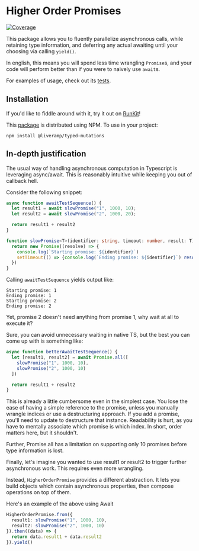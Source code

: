# Higher Order Promises
[![Coverage](https://sonarcloud.io/api/project_badges/measure?project=LiveRamp_higher-order-promise&metric=coverage&token=0b9c07102104a80f0af5478dd78938d7fe245d2d)](https://sonarcloud.io/dashboard?id=LiveRamp_higher-order-promise)

This package allows you to fluently parallelize asynchronous calls, while retaining type information, and deferring any actual awaiting until your choosing via calling `yield()`.

In english, this means you will spend less time wrangling `Promise`s, and your code will perform better than if you were to naively use `await`s.

For examples of usage, check out its [tests](test/higher-order-promise.test.ts).

## Installation

If you'd like to fiddle around with it, try it out on [RunKit](https://runkit.com/npm/%40liveramp%2Fhigher-order-promise)!

This [package](https://www.npmjs.com/package/@liveramp/higher-order-promise) is distributed using NPM. To use in your project:

```
npm install @liveramp/typed-mutations
```

## In-depth justification
The usual way of handling asynchronous computation in Typescript is leveraging async/await. This is reasonably intuitive while keeping you out of callback hell.

Consider the following snippet:
```typescript
async function awaitTestSequence() {
  let result1 = await slowPromise("1", 1000, 10);
  let result2 = await slowPromise("2", 1000, 20);

  return result1 + result2
}

function slowPromise<T>(identifier: string, timeout: number, result: T): Promise<T> {
  return new Promise((resolve) => {
    console.log(`Starting promise: ${identifier}`)
    setTimeout(() => {console.log(`Ending promise: ${identifier}`) resolve(result)}, timeout)
  })
}
```

Calling `awaitTestSequence` yields output like:
```
Starting promise: 1
Ending promise: 1
Starting promise: 2
Ending promise: 2
```

Yet, promise 2 doesn't need anything from promise 1, why wait at all to execute it?

Sure, you can avoid unnecessary waiting in native TS, but the best you can come up with is something like:

```typescript
async function betterAwaitTestSequence() {
  let [result1, result2] = await Promise.all([
    slowPromise("1", 1000, 10),
    slowPromise("2", 1000, 10)
  ])

  return result1 + result2
}
```

This is already a little cumbersome even in the simplest case. You lose the ease of having a simple reference to the promise, unless you
manually wrangle indices or use a destructuring approach. If you add a promise, you'll need to update to destructure that instance. Readability is hurt, as you have to mentally associate which promise is which index. In short, order matters here, but it shouldn't.

Further, Promise.all has a limitation on supporting only 10 promises before type information is lost.

Finally, let's imagine you wanted to use result1 or result2 to trigger further asynchronous work. This requires even more wrangling.

Instead, `HigherOrderPromise` provides a different abstraction. It lets you build objects which contain asynchronous properties, then compose operations on top of them.

Here's an example of the above using Await
```typescript
HigherOrderPromise.from({
  result1: slowPromise("1", 1000, 10),
  result2: slowPromise("2", 1000, 10)
}).then((data) => {
  return data.result1 + data.result2
}).yield()
```

